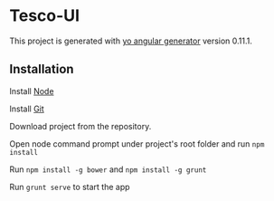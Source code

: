 # Tesco-UI

This project is generated with [yo angular generator](https://github.com/yeoman/generator-angular)
version 0.11.1.

## Installation

Install <a href="https://nodejs.org/en/" target="_blank">Node</a>

Install <a href="https://git-scm.com/" target="_blank">Git</a>

Download project from the repository.

Open node command prompt under project's root folder and run `npm install` 

Run `npm install -g bower` and `npm install -g grunt`

Run `grunt serve` to start the app

